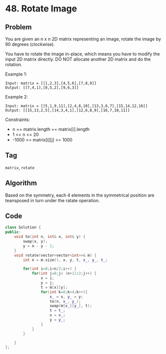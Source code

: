 # 48. Rotate Image
## Problem
You are given an n x n 2D matrix representing an image, rotate the image by 90 degrees (clockwise).

You have to rotate the image in-place, which means you have to modify the input 2D matrix directly. DO NOT allocate another 2D matrix and do the rotation.
 
Example 1:
```
Input: matrix = [[1,2,3],[4,5,6],[7,8,9]]
Output: [[7,4,1],[8,5,2],[9,6,3]]
```

Example 2:
```
Input: matrix = [[5,1,9,11],[2,4,8,10],[13,3,6,7],[15,14,12,16]]
Output: [[15,13,2,5],[14,3,4,1],[12,6,8,9],[16,7,10,11]]
```

Constraints:
- n == matrix.length == matrix[i].length
- 1 <= n <= 20
- -1000 <= matrix[i][j] <= 1000

## Tag
```matrix```, ```rotate```

## Algorithm  
Based on the symmetry, each 4 elements in the symmetrical position are teansposed in turn under the ratate operation.

## Code
```cpp
class Solution {
public:
    void to(int n, int& x, int& y) {
        swap(x, y);
        y = n - y - 1;
    }
    void rotate(vector<vector<int>>& m) {
        int n = m.size(), x, y, t, x_, y_, t_;

        for(int i=0;i<n/2;i++) {
            for(int j=0;j< (n+1)/2;j++) {
                x = i;
                y = j;
                t = m[x][y];
                for(int k=0;k<4;k++){
                    x_ = x, y_ = y;
                    to(n, x_, y_);
                    swap(m[x_][y_], t);
                    t = t_;
                    x = x_;
                    y = y_;
                }
            }
        }

    }
};
```